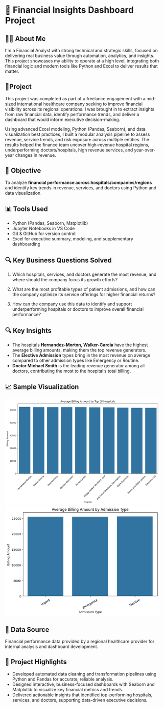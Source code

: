 # 💼 Financial Insights Dashboard Project

## 👨‍💼 About Me

I'm a Financial Analyst with strong technical and strategic skills, focused on delivering real business value through automation, analytics, and insights. This project showcases my ability to operate at a high level, integrating both financial logic and modern tools like Python and Excel to deliver results that matter.


## 🔗Project
This project was completed as part of a freelance engagement with a mid-sized international healthcare company seeking to improve financial visibility across its regional operations. I was brought in to extract insights from raw financial data, identify performance trends, and deliver a dashboard that would inform executive decision-making.

Using advanced Excel modeling, Python (Pandas, Seaborn), and data visualization best practices, I built a modular analysis pipeline to assess revenue, service trends, and risk exposure across multiple entities. The results helped the finance team uncover high-revenue hospital regions, underperforming doctors/hospitals, high revenue services, and year-over-year changes in revenue.


## 🧠 Objective
To analyze **financial performance across hospitals/companies/regions** and identify key trends in revenue, services, and doctors using Python and data visualization.

## 📊 Tools Used
- Python (Pandas, Seaborn, Matplotlib)
- Jupyter Notebooks in VS Code
- Git & GitHub for version control
- Excel for executive summary, modeling, and supplementary dashboarding

## 🔍 Key Business Questions Solved

1. Which hospitals, services, and doctors generate the most revenue, and where should the company focus its growth efforts?

2. What are the most profitable types of patient admissions, and how can the company optimize its service offerings for higher financial returns?

3. How can the company use this data to identify and support underperforming hospitals or doctors to improve overall financial performance?



## 🔍 Key Insights
- The hospitals **Hernandez-Morton, Walker-Garcia** have the highest average billing amounts, making them the top revenue generators.
- The **Elective Admission** types bring in the most revenue on average compared to other admission types like Emergency or Routine.
-  **Doctor Michael Smith** is the leading revenue generator among all doctors, contributing the most to the hospital’s total billing.



## 📈 Sample Visualization

![Revenue by Hospital](revenue_by_hospital.png)
![Revenue by Hospital](revenue_by_admission.png)

## 🧹 Data Source
Financial performance data provided by a regional healthcare provider  for internal analysis and dashboard development.

## 🔗 Project Highlights
- Developed automated data cleaning and transformation pipelines using Python and Pandas for accurate, reliable analysis.
- Designed interactive, business-focused dashboards with Seaborn and Matplotlib to visualize key financial metrics and trends.
- Delivered actionable insights that identified top-performing hospitals, services, and doctors, supporting data-driven executive decisions.
